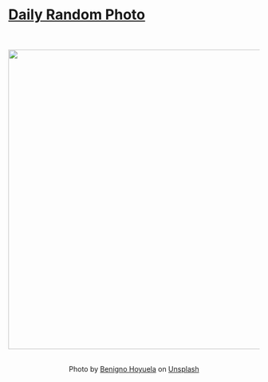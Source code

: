 # [Daily Random Photo](https://www.dailyrandomphoto.com/)

<div align="center">
  <br>
  <br>
  <a href="https://www.dailyrandomphoto.com/p/2022/2022-01-06/"><img src="https://images.unsplash.com/photo-1629435959739-835693595783?crop=entropy&cs=tinysrgb&fit=max&fm=jpg&ixid=Mnw3NzUwOHwwfDF8cmFuZG9tfHx8fHx8fHx8MTY0MTQyODQ3Nw&ixlib=rb-1.2.1&q=80&w=1080" width="600px"></a>
  <br>
  <br>
  <p class="has-text-grey">Photo by <a href="https://unsplash.com/@benignohoyuela?utm_source=Daily%20Random%20Photo&amp;utm_medium=referral" target="_blank" rel="noopener noreferrer">Benigno Hoyuela</a> on <a href="https://unsplash.com/photos/7fXZwVfrJ10?utm_source=Daily%20Random%20Photo&amp;utm_medium=referral" target="_blank" rel="noopener noreferrer">Unsplash</a></p>
</div>
